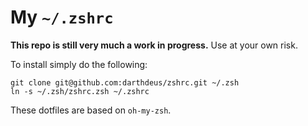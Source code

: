 # My `~/.zshrc`

**This repo is still very much a work in progress.** Use at your own
risk.

To install simply do the following:

    git clone git@github.com:darthdeus/zshrc.git ~/.zsh
    ln -s ~/.zsh/zshrc.zsh ~/.zshrc

These dotfiles are based on `oh-my-zsh`.
